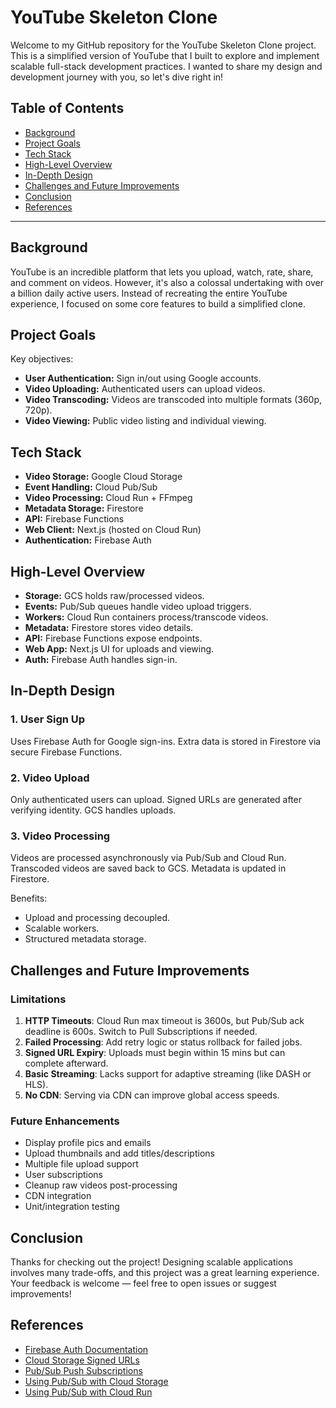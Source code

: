 # YouTube Skeleton Clone

Welcome to my GitHub repository for the YouTube Skeleton Clone project. This is a simplified version of YouTube that I built to explore and implement scalable full-stack development practices. I wanted to share my design and development journey with you, so let's dive right in!

## Table of Contents
- [Background](#background)
- [Project Goals](#project-goals)
- [Tech Stack](#tech-stack)
- [High-Level Overview](#high-level-overview)
- [In-Depth Design](#in-depth-design)
- [Challenges and Future Improvements](#challenges-and-future-improvements)
- [Conclusion](#conclusion)
- [References](#references)

---

## Background

YouTube is an incredible platform that lets you upload, watch, rate, share, and comment on videos. However, it's also a colossal undertaking with over a billion daily active users. Instead of recreating the entire YouTube experience, I focused on some core features to build a simplified clone.

## Project Goals

Key objectives:

- **User Authentication:** Sign in/out using Google accounts.
- **Video Uploading:** Authenticated users can upload videos.
- **Video Transcoding:** Videos are transcoded into multiple formats (360p, 720p).
- **Video Viewing:** Public video listing and individual viewing.

## Tech Stack

- **Video Storage:** Google Cloud Storage
- **Event Handling:** Cloud Pub/Sub
- **Video Processing:** Cloud Run + FFmpeg
- **Metadata Storage:** Firestore
- **API:** Firebase Functions
- **Web Client:** Next.js (hosted on Cloud Run)
- **Authentication:** Firebase Auth

## High-Level Overview

- **Storage:** GCS holds raw/processed videos.
- **Events:** Pub/Sub queues handle video upload triggers.
- **Workers:** Cloud Run containers process/transcode videos.
- **Metadata:** Firestore stores video details.
- **API:** Firebase Functions expose endpoints.
- **Web App:** Next.js UI for uploads and viewing.
- **Auth:** Firebase Auth handles sign-in.

## In-Depth Design

### 1. User Sign Up
Uses Firebase Auth for Google sign-ins. Extra data is stored in Firestore via secure Firebase Functions.

### 2. Video Upload
Only authenticated users can upload. Signed URLs are generated after verifying identity. GCS handles uploads.

### 3. Video Processing
Videos are processed asynchronously via Pub/Sub and Cloud Run. Transcoded videos are saved back to GCS. Metadata is updated in Firestore.

Benefits:
- Upload and processing decoupled.
- Scalable workers.
- Structured metadata storage.

## Challenges and Future Improvements

### Limitations

1. **HTTP Timeouts**: Cloud Run max timeout is 3600s, but Pub/Sub ack deadline is 600s. Switch to Pull Subscriptions if needed.
2. **Failed Processing**: Add retry logic or status rollback for failed jobs.
3. **Signed URL Expiry**: Uploads must begin within 15 mins but can complete afterward.
4. **Basic Streaming**: Lacks support for adaptive streaming (like DASH or HLS).
5. **No CDN**: Serving via CDN can improve global access speeds.

### Future Enhancements

- Display profile pics and emails
- Upload thumbnails and add titles/descriptions
- Multiple file upload support
- User subscriptions
- Cleanup raw videos post-processing
- CDN integration
- Unit/integration testing

## Conclusion

Thanks for checking out the project! Designing scalable applications involves many trade-offs, and this project was a great learning experience. Your feedback is welcome — feel free to open issues or suggest improvements!

## References

- [Firebase Auth Documentation](https://firebase.google.com/docs/auth)
- [Cloud Storage Signed URLs](https://cloud.google.com/storage/docs/access-control/signed-urls)
- [Pub/Sub Push Subscriptions](https://cloud.google.com/pubsub/docs/push)
- [Using Pub/Sub with Cloud Storage](https://cloud.google.com/storage/docs/pubsub-notifications)
- [Using Pub/Sub with Cloud Run](https://cloud.google.com/run/docs/tutorials/pubsub)
